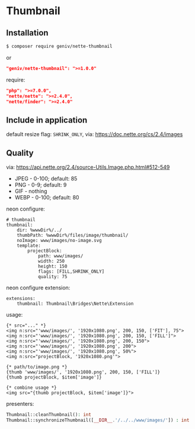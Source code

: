 Thumbnail
=========

Installation
------------

```sh
$ composer require geniv/nette-thumbnail
```
or
```json
"geniv/nette-thumbnail": ">=1.0.0"
```

require:
```json
"php": ">=7.0.0",
"nette/nette": ">=2.4.0",
"nette/finder": ">=2.4.0"
```

Include in application
----------------------

default resize flag: `SHRINK_ONLY`, via: https://doc.nette.org/cs/2.4/images

Quality
-------
via: https://api.nette.org/2.4/source-Utils.Image.php.html#512-549
- JPEG - 0-100; default: 85
- PNG - 0-9; default: 9
- GIF - nothing
- WEBP - 0-100; default: 80

neon configure:
```neon
# thumbnail
thumbnail:
    dir: %wwwDir%/../
    thumbPath: %wwwDir%/files/image/thumbnail/
    noImage: www/images/no-image.svg
    template:
        projectBlock:
            path: www/images/
            width: 250
            height: 150
            flags: [FILL,SHRINK_ONLY]
            quality: 75
```

neon configure extension:
```neon
extensions:
    thumbnail: Thumbnail\Bridges\Nette\Extension
```

usage:
```latte
{* src="..." *}
<img n:src="'www/images/', '1920x1080.png', 200, 150, ['FIT'], 75">
<img n:src="'www/images/', '1920x1080.png', 200, 150, ['FILL']">
<img n:src="'www/images/', '1920x1080.png', 200, 150">
<img n:src="'www/images/', '1920x1080.png', 200">
<img n:src="'www/images/', '1920x1080.png', 50%">
<img n:src="projectBlock, '1920x1080.png'">

{* path/to/image.png *}
{thumb 'www/images/', '1920x1080.png', 200, 150, ['FILL']}
{thumb projectBlock, $item['image']}

{* combine usage *}
<img src="{thumb projectBlock, $item['image']}">
```

presenters:
```php
Thumbnail::cleanThumbnail(): int
Thumbnail::synchronizeThumbnail([__DIR__.'/../../www/images/']) : int
```
